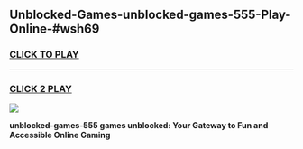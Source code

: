
## Unblocked-Games-unblocked-games-555-Play-Online-#wsh69
<h3>
<a href="https://premium.freeplayer.one?title=unblocked-games-555&ref=27F">CLICK TO PLAY</a></h3>
<hr>

<h3>
<a href="https://premium.freeplayer.one?title=unblocked-games-555&ref=27F">CLICK 2 PLAY</a>
  
</h3>

<a href="https://premium.freeplayer.one?title=unblocked-games-555&ref=27F"><img src="https://clearcache.store/games.png"></a>


**unblocked-games-555 games unblocked: Your Gateway to Fun and Accessible Online Gaming**

